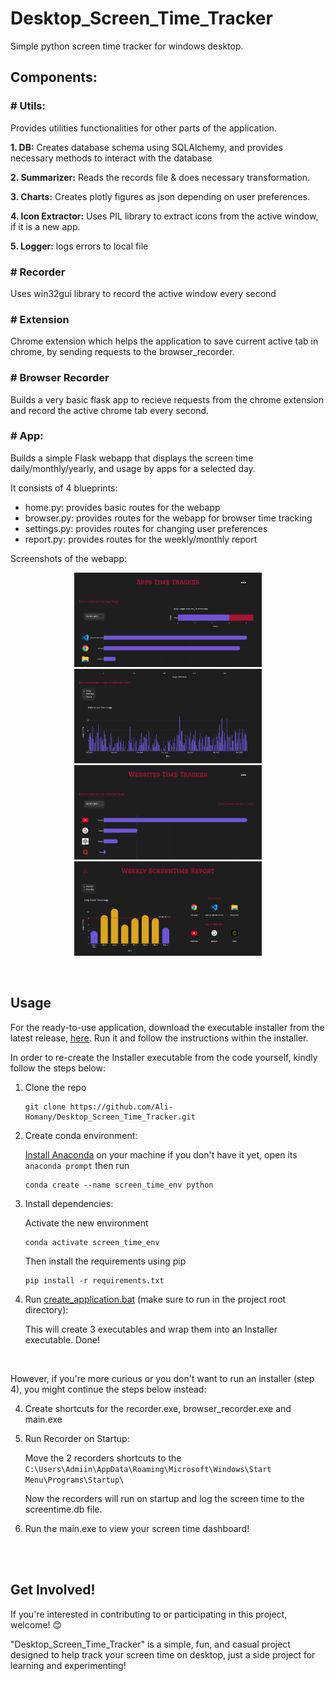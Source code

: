 # Desktop_Screen_Time_Tracker
Simple python screen time tracker for windows desktop.

## Components:
### \# Utils:
Provides utilities functionalities for other parts of the application.

**1. DB:** Creates database schema using SQLAlchemy, and provides necessary methods to interact with the database

**2. Summarizer:** Reads the records file & does necessary transformation.

**3. Charts:** Creates plotly figures as json depending on user preferences.

**4. Icon Extractor:** Uses PIL library to extract icons from the active window, if it is a new app.

**5. Logger:** logs errors to local file

### \# Recorder
Uses win32gui library to record the active window every second

### \# Extension
Chrome extension which helps the application to save current active tab in chrome, by sending requests to the browser_recorder.

### \# Browser Recorder
Builds a very basic flask app to recieve requests from the chrome extension and record the active chrome tab every second.

### \# App:
Builds a simple Flask webapp that displays the screen time daily/monthly/yearly, and usage by apps for a selected day.

It consists of 4 blueprints:
- home.py: provides basic routes for the webapp
- browser.py: provides routes for the webapp for browser time tracking
- settings.py: provides routes for changing user preferences
- report.py: provides routes for the weekly/monthly report

Screenshots of the webapp:
<br>

<p align="center">
    <img src="./assets/dashboard1.png" alt="App Usage Dashboard" width="300"/>
    <img src="./assets/dashboard2.png" alt="Daily Usage Dashboard" width="300"/>
    <img src="./assets/dashboard3.png" alt="Website Usage Dashboard" width="300"/>
    <img src="./assets/dashboard4.png" alt="Weekly Usage Report" width="300">
</p>
<br>


## Usage
For the ready-to-use application, download the executable installer from the latest release, [here](https://github.com/Ali-Homany/Desktop_Screen_Time_Tracker/releases/tag/v0.3.0). Run it and follow the instructions within the installer.

In order to re-create the Installer executable from the code yourself, kindly follow the steps below:

1. Clone the repo
    ```
    git clone https://github.com/Ali-Homany/Desktop_Screen_Time_Tracker.git
    ```
2. Create conda environment:

    [Install Anaconda](https://docs.anaconda.com/anaconda/install/) on your machine if you don't have it yet, open its `anaconda prompt` then run
    ```
    conda create --name screen_time_env python
    ```
3. Install dependencies:

    Activate the new environment
    ```
    conda activate screen_time_env
    ```
    Then install the requirements using pip
    ```
    pip install -r requirements.txt
    ```

4. Run [create_application.bat](./deploy/create_application.bat) (make sure to run in the project root directory):

    This will create 3 executables and wrap them into an Installer executable. Done!

<br>

However, if you're more curious or you don't want to run an installer (step 4), you might continue the steps below instead:

4. Create shortcuts for the recorder.exe, browser_recorder.exe and main.exe

5. Run Recorder on Startup:

    Move the 2 recorders shortcuts to the `C:\Users\Admiin\AppData\Roaming\Microsoft\Windows\Start Menu\Programs\Startup\`
    
    Now the recorders will run on startup and log the screen time to the screentime.db file.

6. Run the main.exe to view your screen time dashboard!

<br><br>
## Get Involved!
If you're interested in contributing to or participating in this project, welcome! 😊

"Desktop_Screen_Time_Tracker" is a simple, fun, and casual project designed to help track your screen time on desktop, just a side project for learning and experimenting!